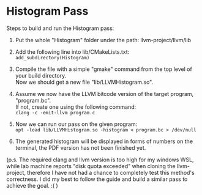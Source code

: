 # Histogram Pass

Steps to build and run the Histogram pass:
1. Put the whole "Histogram" folder under the path: llvm-project/llvm/lib

2. Add the following line into lib/CMakeLists.txt:  
  `add_subdirectory(Histogram)`

3. Compile the file with a simple "gmake" command from the top level of your build directory.  
   Now we should get a new file "lib/LLVMHistogram.so".

4. Assume we now have the LLVM bitcode version of the target program, "program.bc".  
   If not, create one using the following command:  
  `clang -c -emit-llvm program.c`

5. Now we can run our pass on the given program:  
  `opt -load lib/LLVMHistogram.so -histogram < program.bc > /dev/null`

6. The generated histogram will be displayed in forms of numbers on the terminal, the PDF version has not been finished yet.

(p.s. The required clang and llvm version is too high for my windows WSL, 
 while lab machine reports "disk quota exceeded" when cloning the llvm-project,
 therefore I have not had a chance to completely test this method's correctness.
 I did my best to follow the guide and build a similar pass to achieve the goal. :(
)
